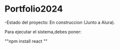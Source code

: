 <h1>Portfolio2024</h1>

-Estado del proyecto: En construccion (Junto a Alura).

Para ejecutar el sistema,debes poner:

""npm install react ""
